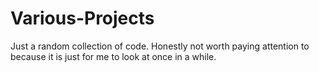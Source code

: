 # Various-Projects
Just a random collection of code. Honestly not worth paying attention to because it is just for me to look at once in a while.
